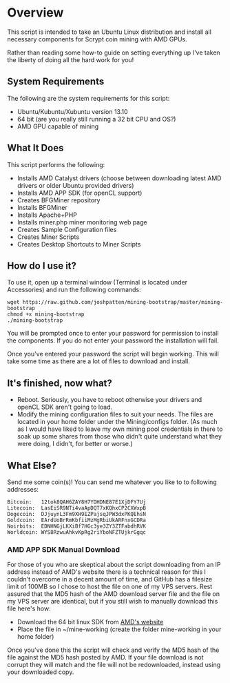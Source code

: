 Overview
=========================

This script is intended to take an Ubuntu Linux distribution and install all necessary components for Scrypt coin mining with AMD GPUs.

Rather than reading some how-to guide on setting everything up I've taken the liberty of doing all the hard work for you!

System Requirements
-------------------
The following are the system requirements for this script:

+ Ubuntu/Kubuntu/Xubuntu version 13.10
+ 64 bit (are you really still running a 32 bit CPU and OS?)
+ AMD GPU capable of mining

What It Does
------------
This script performs the following:

+ Installs AMD Catalyst drivers (choose between downloading latest AMD drivers or older Ubuntu provided drivers)
+ Installs AMD APP SDK (for openCL support)
+ Creates BFGMiner repository
+ Installs BFGMiner
+ Installs Apache+PHP
+ Installs miner.php miner monitoring web page
+ Creates Sample Configuration files
+ Creates Miner Scripts
+ Creates Desktop Shortcuts to Miner Scripts

How do I use it?
----------------

To use it, open up a terminal window (Terminal is located under Accessories) and run the following commands:

    wget https://raw.github.com/joshpatten/mining-bootstrap/master/mining-bootstrap
    chmod +x mining-bootstrap
    ./mining-bootstrap

You will be prompted once to enter your password for permission to install the components. If you do not enter your password the installation will fail.

Once you've entered your password the script will begin working. This will take some time as there are a lot of files to download and install.

It's finished, now what?
------------------------

+ Reboot. Seriously, you have to reboot otherwise your drivers and openCL SDK aren't going to load.
+ Modify the mining configuration files to suit your needs. The files are located in your home folder under the Mining/configs folder. (As much as I would have liked to leave my own mining pool credentials in there to soak up some shares from those who didn't quite understand what they were doing, I didn't, for better or worse.)

What Else?
----------
Send me some coin(s)! You can send me whatever you like to to following addresses:

    Bitcoin:   12tok8QAH6ZAY8H7YDHDNE87E1XjDFY7Uj
    Litecoin:  LasEiSR9NTi4vaApDQT7xKQhxCP2CXWxpB
    Dogecoin:  DJjuynL3Fm9XH9EZPajsqJPW3dxPKQEhsN
    Goldcoin:  EArdUoBrRmKbfiiMzMgRbiUkARFnxGCDRa
    Noirbits:  EDNHNGjLKXiBf7HGc3ye3ZY3ZTFabdhRVK
    Worldcoin: WYS8RzwuAhkvKpRg2riYboNFZTUjkrGgqc
    
### AMD APP SDK Manual Download
For those of you who are skeptical about the script downloading from an IP address instead of AMD's website there is a technical reason for this I couldn't overcome in a decent amount of time, and GitHub has a filesize limit of 100MB so I chose to host the file on one of my VPS servers. Rest assured that the MD5 hash of the AMD download server file and the file on my VPS server are identical, but if you still wish to manually download this file here's how:

* Download the 64 bit linux SDK from [AMD's website](http://developer.amd.com/tools-and-sdks/heterogeneous-computing/amd-accelerated-parallel-processing-app-sdk/downloads/)
* Place the file in ~/mine-working (create the folder mine-working in your home folder)

Once you've done this the script will check and verify the MD5 hash of the file against the MD5 hash posted by AMD. If your file download is not corrupt they will match and the file will not be redownloaded, instead using your downloaded copy.
